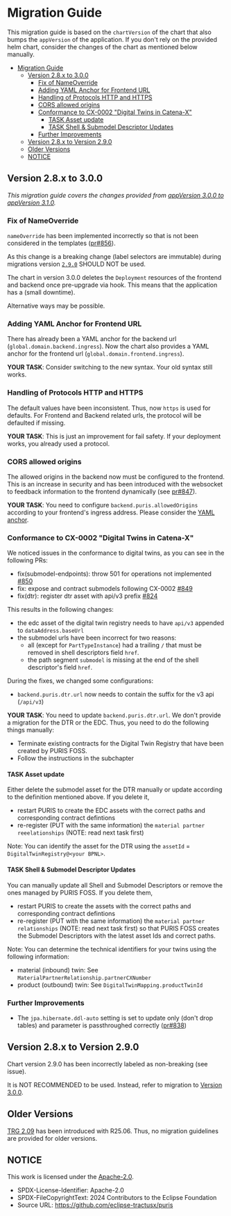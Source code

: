# Migration Guide

This migration guide is based on the `chartVersion` of the chart that also bumps the `appVersion` of the application. If you don't rely on the provided helm chart, consider the changes of the chart as mentioned below manually.

<!-- TOC -->
* [Migration Guide](#migration-guide)
  * [Version 2.8.x to 3.0.0](#version-28x-to-300)
    * [Fix of NameOverride](#fix-of-nameoverride)
    * [Adding YAML Anchor for Frontend URL](#adding-yaml-anchor-for-frontend-url)
    * [Handling of Protocols HTTP and HTTPS](#handling-of-protocols-http-and-https)
    * [CORS allowed origins](#cors-allowed-origins)
    * [Conformance to CX-0002 "Digital Twins in Catena-X"](#conformance-to-cx-0002-digital-twins-in-catena-x)
      * [TASK Asset update](#task-asset-update)
      * [TASK Shell & Submodel Descriptor Updates](#task-shell--submodel-descriptor-updates)
    * [Further Improvements](#further-improvements)
  * [Version 2.8.x to Version 2.9.0](#version-28x-to-version-290)
  * [Older Versions](#older-versions)
  * [NOTICE](#notice)
<!-- TOC -->

## Version 2.8.x to 3.0.0

*This migration guide covers the changes provided from [appVersion 3.0.0 to appVersion 3.1.0](https://github.com/eclipse-tractusx/puris/compare/3.0.0...3.1.0).*

### Fix of NameOverride

`nameOverride` has been implemented incorrectly so that is not been considered in the templates ([pr#856](https://github.com/eclipse-tractusx/puris/pull/856)).

As this change is a breaking change (label selectors are immutable) during migrations version [`2.9.0`](#version-28x-to-version-290) SHOULD NOT be used.

The chart in version 3.0.0 deletes the `Deployment` resources of the frontend and backend once pre-upgrade via hook.
This means that the application has a (small downtime).

Alternative ways may be possible.

### Adding YAML Anchor for Frontend URL

There has already been a YAML anchor for the backend url (`global.domain.backend.ingress`).
Now the chart also provides a YAML anchor for the frontend url (`global.domain.frontend.ingress`).

**YOUR TASK**: Consider switching to the new syntax. Your old syntax still works.

### Handling of Protocols HTTP and HTTPS

The default values have been inconsistent. Thus, now `https` is used for defaults.
For Frontend and Backend related urls, the protocol will be defaulted if missing.

**YOUR TASK**: This is just an improvement for fail safety. If your deployment works, you already used a protocol.

### CORS allowed origins

The allowed origins in the backend now must be configured to the frontend. This is an increase in security and has been introduced with the websocket to feedback information to the frontend dynamically (see [pr#847](https://github.com/eclipse-tractusx/puris/pull/847)).

**YOUR TASK**: You need to configure `backend.puris.allowedOrigins` according to your frontend's ingress address. Please consider the [YAML anchor](#adding-yaml-anchor-for-frontend-url).

### Conformance to CX-0002 "Digital Twins in Catena-X"

We noticed issues in the conformance to digital twins, as you can see in the following PRs:

- fix(submodel-endpoints): throw 501 for operations not implemented [#850](https://github.com/eclipse-tractusx/puris/pull/850)
- fix: expose and contract submodels following CX-0002 [#849](https://github.com/eclipse-tractusx/puris/pull/849)
- fix(dtr): register dtr asset with api/v3 prefix [#824](https://github.com/eclipse-tractusx/puris/pull/824)

This results in the following changes:

- the edc asset of the digital twin registry needs to have `api/v3` appended to `dataAddress.baseUrl`
- the submodel urls have been incorrect for two reasons:
  - all (except for `PartTypeInstance`) had a trailing `/` that must be removed in shell descriptors field `href`.
  - the path segment `submodel` is missing at the end of the shell descriptor's field `href`.

During the fixes, we changed some configurations:

- `backend.puris.dtr.url` now needs to contain the suffix for the v3 api (`/api/v3`)

**YOUR TASK**: You need to update `backend.puris.dtr.url`. We don't provide a migration for the DTR or the EDC. 
Thus, you need to do the following things manually: 

- Terminate existing contracts for the Digital Twin Registry that have been created by PURIS FOSS.
- Follow the instructions in the subchapter

#### TASK Asset update

Either delete the submodel asset for the DTR manually or update according to the definition mentioned above.
If you delete it,

- restart PURIS to create the EDC assets with the correct paths and corresponding contract defintions
- re-register (PUT with the same information) the `material partner reeelationships` (NOTE: read next task first) 

Note: You can identify the asset for the DTR using the `assetId` = `DigitalTwinRegistry@<your BPNL>`.

#### TASK Shell & Submodel Descriptor Updates

You can manually update all Shell and Submodel Descriptors or remove the ones managed by PURIS FOSS.
If you delete them,

- restart PURIS to create the assets with the correct paths and corresponding contract defintions
- re-register (PUT with the same information) the `material partner relationships` (NOTE: read next task first) so that PURIS FOSS creates the Submodel Descriptors with the latest asset Ids and correct paths.

Note: You can determine the technical identifiers for your twins using the following information:

- material (inbound) twin:  See `MaterialPartnerRelationship.partnerCXNumber`
- product (outbound) twin: See `DigitalTwinMapping.productTwinId`

### Further Improvements

- The `jpa.hibernate.ddl-auto` setting is set to update only (don't drop tables) and parameter is passthroughed correctly ([pr#838](https://github.com/eclipse-tractusx/puris/pull/838))

## Version 2.8.x to Version 2.9.0

Chart version 2.9.0 has been incorrectly labeled as non-breaking (see issue). 

It is NOT RECOMMENDED to be used. Instead, refer to migration to [Version 3.0.0](#version-28x-to-version-300).

## Older Versions

[TRG 2.09](https://eclipse-tractusx.github.io/docs/release/trg-1/trg-1-09) has been introduced with R25.06. Thus, no migration guidelines are provided for older versions.

## NOTICE

This work is licensed under the [Apache-2.0](https://www.apache.org/licenses/LICENSE-2.0).

- SPDX-License-Identifier: Apache-2.0
- SPDX-FileCopyrightText: 2024 Contributors to the Eclipse Foundation
- Source URL: https://github.com/eclipse-tractusx/puris
